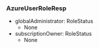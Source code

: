 ### AzureUserRoleResp
- globalAdministrator: RoleStatus
  - None
- subscriptionOwner: RoleStatus
  - None
